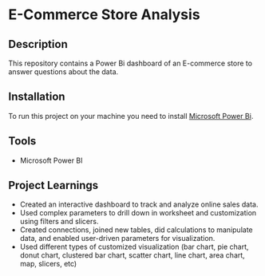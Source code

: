 # E-Commerce Store Analysis

## Description

This repository contains a Power Bi dashboard of an E-commerce store to answer questions about the data.
<!--Analyzed E-commerce store data. Created an interactive dashboard using Power BI.-->


## Installation

To run this project on your machine you need to install <a href="https://powerbi.microsoft.com/en-us/downloads/">Microsoft Power Bi</a>.


## Tools

* Microsoft Power BI


## Project Learnings

* Created an interactive dashboard to track and analyze online sales data.
* Used complex parameters to drill down in worksheet and customization using filters and slicers.
* Created connections, joined new tables, did calculations to manipulate data, and enabled user-driven parameters for visualization.
* Used different types of customized visualization (bar chart, pie chart, donut chart, clustered bar chart, scatter chart, line chart, area chart, map, slicers, etc)

